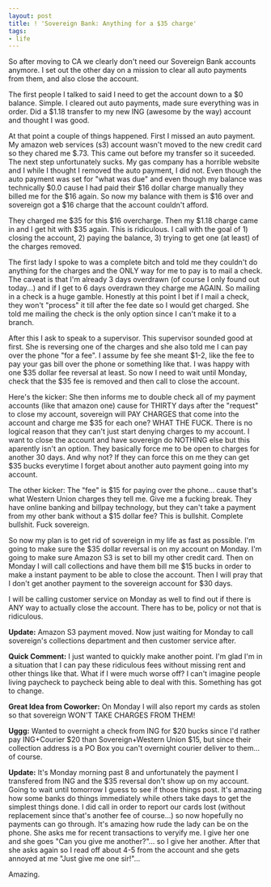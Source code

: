 ```yaml
---
layout: post
title: ! 'Sovereign Bank: Anything for a $35 charge'
tags:
- life
---
```


So after moving to CA we clearly don't need our Sovereign Bank accounts
anymore. I set out the other day on a mission to clear all auto payments from
them, and also close the account.

The first people I talked to said I need to get the account down to a $0
balance. Simple. I cleared out auto payments, made sure everything was in
order. Did a $1.18 transfer to my new ING (awesome by the way) account and
thought I was good.

At that point a couple of things happened. First I missed an auto payment. My
amazon web services (s3) account wasn't moved to the new credit card so they
chared me $.73. This came out before my transfer so it suceeded. The next step
unfortunately sucks. My gas company has a horrible website and I while I thought
I removed the auto payment, I did not. Even though the auto payment was set for
"what was due" and even though my balance was technically $0.0 cause I had paid
their $16 dollar charge manually they billed me for the $16 again. So now my
balance with them is $16 over and sovereign got a $16 charge that the account
couldn't afford.

They charged me $35 for this $16 overcharge. Then my $1.18 charge came in and I
get hit with $35 again. This is ridiculous. I call with the goal of 1) closing
the account, 2) paying the balance, 3) trying to get one (at least) of the
charges removed.

The first lady I spoke to was a complete bitch and told me they couldn't do
anything for the charges and the ONLY way for me to pay is to mail a check. The
caveat is that I'm already 3 days overdrawn (of course I only found out
today...) and if I get to 6 days overdrawn they charge me AGAIN. So mailing in a
check is a huge gamble. Honestly at this point I bet if I mail a check, they
won't "process" it till after the fee date so I would get charged. She told me
mailing the check is the only option since I can't make it to a branch.

After this I ask to speak to a supervisor. This supervisor sounded good at
first. She is reversing one of the charges and she also told me I can pay over
the phone "for a fee". I assume by fee she meant $1-2, like the fee to pay your
gas bill over the phone or something like that. I was happy with one $35 dollar
fee reversal at least. So now I need to wait until Monday, check that the $35
fee is removed and then call to close the account.

Here's the kicker: She then informs me to double check all of my payment
accounts (like that amazon one) cause for THIRTY days after the "request" to
close my account, sovereign will PAY CHARGES that come into the account and
charge me $35 for each one? WHAT THE FUCK. There is no logical reason that they
can't just start denying charges to my account.  I want to close the account and
have sovereign do NOTHING else but this aparently isn't an option. They
basically force me to be open to charges for another 30 days. And why not? If
they can force this on me they can get $35 bucks everytime I forget about
another auto payment going into my account.

The other kicker: The "fee" is $15 for paying over the phone... cause that's
what Western Union charges they tell me. Give me a fucking break.  They have
online banking and billpay technology, but they can't take a payment from my
other bank without a $15 dollar fee? This is bullshit.  Complete bullshit. Fuck
sovereign.

So now my plan is to get rid of sovereign in my life as fast as possible. I'm
going to make sure the $35 dollar reversal is on my account on Monday. I'm going
to make sure Amazon S3 is set to bill my other credit card. Then on Monday I
will call collections and have them bill me $15 bucks in order to make a instant
payment to be able to close the account. Then I will pray that I don't get
another payment to the sovereign account for $30 days.

I will be calling customer service on Monday as well to find out if there is ANY
way to actually close the account. There has to be, policy or not that is
ridiculous.

**Update:** Amazon S3 payment moved. Now just waiting for Monday to call
sovereign's collections department and then customer service after.

**Quick Comment:** I just wanted to quickly make another point. I'm glad I'm in
a situation that I can pay these ridiculous fees without missing rent and other
things like that. What if I were much worse off? I can't imagine people living
paycheck to paycheck being able to deal with this.  Something has got to change.

**Great Idea from Coworker:** On Monday I will also report my cards as stolen so
that sovereign WON'T TAKE CHARGES FROM THEM!

**Uggg:** Wanted to overnight a check from ING for $20 bucks since I'd rather
pay ING+Courier $20 than Sovereign+Western Union $15, but since their collection
address is a PO Box you can't overnight courier deliver to them... of course.

**Update:** It's Monday morning past 8 and unfortunately the payment I
transfered from ING and the $35 reversal don't show up on my account.  Going to
wait until tomorrow I guess to see if those things post. It's amazing how some
banks do things immediately while others take days to get the simplest things
done. I did call in order to report our cards lost (without replacement since
that's another fee of course...) so now hopefully no payments can go
through. It's amazing how rude the lady can be on the phone. She asks me for
recent transactions to veryify me. I give her one and she goes "Can you give me
another?"... so I give her another. After that she asks again so I read off
about 4-5 from the account and she gets annoyed at me "Just give me one sir!"...

Amazing.
